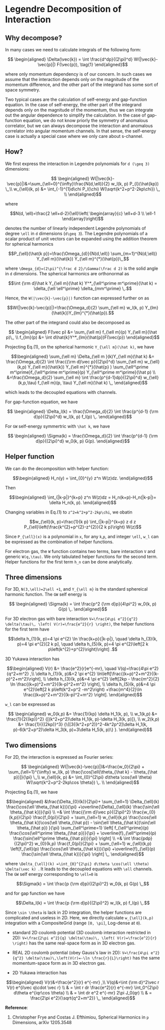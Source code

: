 
# Legendre Decomposition of Interaction


## Why decompose?

In many cases we need to calculate integrals of the following form:
```math
   \begin{aligned}
\Delta(\vec{k}) = \int \frac{d^dp}{(2\pi)^d} W(|\vec{k}-\vec{p}|) F(\vec{p}),
\tag{1}
   \end{aligned}
```
where only momentum dependency is of our concern. In such cases we assume that the interaction depends only on the magnitude of the momentum difference, and the other part of the integrand has some sort of space symmetry.

Two typical cases are the calculation of self-energy and gap-function equation. In the case of self-energy, the other part of the integrand depends only on the magnitude of the momentum, thus we can integrate out the angular dependence to simplify the calculation. In the case of gap-function equation, we do not know priorly the symmetry of anomalous correlator, but we can always decompose the interaction and anomalous correlator into angular momentum channels. In that sense, the self-energy case is actually a special case where we only care about s-channel.


## How?
We first express the interaction in Legendre polynomials for ``d (\geq 3)`` dimensions:
```math
   \begin{aligned}
W(|\vec{k}-\vec{p}|)&=\sum_{\ell=0}^{\infty}\frac{N(d,\ell)}{2} w_l(k, p) P_{l}(\hat{kp}) \,,\\
w_{\ell}(k, p) &= \int_{-1}^{1}d\chi P_l(\chi) W(\sqrt{k^2+p^2-2kp\chi}) \,, \\
   \end{aligned}
```
where 
```math
N(d, \ell)=\frac{2 \ell+d-2}{\ell}\left(
\begin{array}{c}
\ell+d-3 \\
\ell-1
\end{array}\right)
```
denotes the number of linearly independent Legendre polynomials of degree ``\ell`` in ``d`` dimensions (``d\geq 3``).
The Legendre polynomials of a scalar product of unit vectors can be expanded using the addition theorem for spherical harmonics
```math
P_{\ell}(\hat{k p})=\frac{\Omega_{d}}{N(d,\ell)} \sum_{m=1}^{N(d,\ell)} Y_{\ell m}(\hat{k}) Y_{\ell m}^{*}(\hat{p})\,,
```
where ``\Omega_{d}=(2\pi)^{\frac d 2}/\Gamma(\frac d 2)`` is the solid angle in ``d`` dimensions. The spherical harmonics are orthonormal as 
```math
\int {\rm d}\hat k Y_{\ell m}(\hat k)  Y^*_{\ell^\prime m^\prime}(\hat k)  = \delta_{\ell \ell^\prime} \delta_{mm^\prime} \,.
```
Hence, the ``W(|\vec{k}-\vec{p}|)`` function can expressed further on as
```math
W(|\vec{k}-\vec{p}|)=\frac{\Omega_d}{2} \sum_{\ell m}  w_l(k, p) Y_{lm}(\hat{k})Y_{lm}^{*}(\hat{p}).
```

The other part of the integrand could also be decomposed as
```math
   \begin{aligned}   
   F(\vec p) &= \sum_{\ell m} f_{\ell m}(p) Y_{\ell m}(\hat p)\,, \\
f_{lm}(p) &= \int d\hat{k}Y^*_{lm}(\hat{p})F(\vec{p})
   \end{aligned}
```

Projecting Eq.(1), on the spherical harmonic ``Y_{\ell m}(\hat k)``, we have
```math
\begin{aligned}
\sum_{\ell m} \Delta_{\ell m }(k)Y_{\ell m}(\hat k) &= \frac{\Omega_d}{2} \int \frac{{\rm d}\vec p}{(2\pi)^d} \sum_{\ell m} w_{\ell}(k,p)   Y_{\ell m}(\hat{k}) Y_{\ell m}^{*}(\hat{p} ) \sum_{\ell^\prime m^\prime}f_{\ell^\prime m^\prime}(p) Y_{\ell^\prime m^\prime}(\hat p)  \\
&=\frac{\Omega_d}{2} \sum_{\ell m} \int \frac{p^{d-1}dp}{(2\pi)^d}  w_{\ell}(k,p,\tau) f_{\ell m}(p, \tau) Y_{\ell m}(\hat k) \,,
\end{aligned}
```
which leads to the decoupled equations with channels.

For gap-function equation, we have
```math
   \begin{aligned}
\Delta_l(k) = \frac{\Omega_d}{2}  \int \frac{p^{d-1} {\rm d}p}{(2\pi)^d} w_l(k, p) f_l(p) \,.
   \end{aligned}
```
For ``GW`` self-energy symmertric with ``\hat k``, we have
```math
   \begin{aligned}
\Sigma(k) = \frac{\Omega_d}{2}  \int \frac{p^{d-1} {\rm d}p}{(2\pi)^d} w_0(k, p) G(p).
   \end{aligned}
```

## Helper function

We can do the decomposition with helper function:
```math
\begin{aligned}
H_n(y) = \int_{0}^{y} z^n W(z)dz.
\end{aligned}
```
Then
```math
\begin{aligned}
\int_{|k-p|}^{k+p} z^n W(z)dz = H_n(k+p)-H_n(|k-p|)= \delta H_n(k, p).
\end{aligned}
```
Changing variables in Eq.(1) to ``z^2=k^2+p^2-2kp\chi``, we obatin 
```math
w_{\ell}(k, p)=\frac{1}{k p} \int_{|k-p|}^{k+p} z d z P_{\ell}\left(\frac{k^{2}+p^{2}-z^{2}}{2 k p}\right) W(z)
```
Since ``P_{\ell}(x)`` is a polynomial in ``x``, for any ``k``,``p``, and integer ``\ell``, ``w_l`` can be expressed as the combination of helper functions.

For electron gas, the ``W`` function contains two terms, bare interaction ``V`` and generic ``W(q,\tau)``. We only tabulated helper functions for the second term. Helper functions for the first term ``h_n`` can be done analytically.

## Three dimensions
For 3D, ``N(3,\ell)=2\ell +1``, and ``Y_{\ell m}`` is the standard sphereical harmonic function. The ``GW`` self energy is
```math
   \begin{aligned}
\Sigma(k) =   \int \frac{p^2 {\rm d}p}{4\pi^2} w_0(k, p) G(p) \,.
   \end{aligned}
```
For 3D electron gas with bare interaction ``V=\frac{4\pi e^2}{q^2} \delta(\tau)\, \left( V(r)=\frac{e^2}{r} \right)``, the helper functions for the first term have
```math
\delta h_{1}(k, p)=4 \pi e^{2} \ln \frac{k+p}{|k-p|}, \quad \delta h_{3}(k, p)=4 \pi e^{2}[2 k p], \quad \delta h_{5}(k, p)=4 \pi e^{2}\left[2 k p\left(k^{2}+p^{2}\right)\right] .
```
3D Yukawa interaction has
```math
\begin{aligned}
V(r) &= \frac{e^2}{r}e^{-mr}, \quad V(q)=\frac{4\pi e^2}{q^2+m^2} ,\\
\delta h_{1}(k, p)&=2 \pi e^{2} \ln\left[\frac{(k+p)^2+m^2}{(k-p)^2+m^2}\right], \\
\delta h_{3}(k, p)&=4 \pi e^{2} \left[2kp - \frac{m^2}{2} \ln \frac{(k+p)^2+m^2}{(k-p)^2+m^2} \right], \\
\delta h_{5}(k, p)&=4 \pi e^{2}\left[2 k p\left(k^2+p^2 -m^2\right) +\frac{m^4}{2}\ln \frac{(k+p)^2+m^2}{(k-p)^2+m^2} \right].
\end{aligned}
```

``w_l`` can be expressed as
```math
   \begin{aligned}
w_0(k,p) &= \frac{1}{kp} \delta H_1(k, p), \\
w_1(k,p) &= \frac{1}{2{(kp)}^2} {[(k^2+p^2)\delta H_1(k, p)-\delta H_3(k, p)]}, \\
w_2(k,p) &= \frac{1}{{(2kp)}^3}
{\{[3{(k^2+p^2)}^2-4k^2p^2]\delta H_1(k, p)-6(k^2+p^2)\delta H_3(k, p)+3\delta H_5(k, p)\} }.
   \end{aligned}
```

## Two dimensions
For 2D, the interaction is expressed as Fourier series:
```math
   \begin{aligned}
W(|\vec{k}-\vec{p}|)&=\frac{w_0}{2\pi} + \sum_{\ell=1}^{\infty} w_l(k, p) \frac{\cos[\ell(\theta_{\hat k} - \theta_{\hat p})]}{\pi} \,,\\
w_{\ell}(k, p) &= \int_{0}^{2\pi} d\theta \cos(\ell \theta) W(\sqrt{k^2+p^2-2kp\cos \theta}) \,. \\
   \end{aligned}
```
Projecting Eq.(1), we have
```math
\begin{aligned}
&\frac{\Delta_{0}(k)}{2\pi}+ \sum_{\ell=1} \Delta_{\ell}(k) \frac{\cos(\ell \theta_{\hat k})}{\pi} +\overline{\Delta}_{\ell}(k) \frac{\sin(\ell \theta_{\hat k})}{\pi} \\
=& \int \frac{{\rm d}\vec p}{(2\pi)^2} \frac{w_{0}(k,p)}{2\pi} \frac{f_0(p)}{2\pi} + \sum_{\ell=1} w_{\ell}(k,p) \frac{\cos(\ell \theta_{\hat k})\cos(\ell \theta_{\hat p}) - \sin(\ell \theta_{\hat k})\sin(\ell \theta_{\hat p}) }{\pi}    \sum_{\ell^\prime=1} \left[ f_{\ell^\prime}(p) \frac{\cos(\ell^\prime \theta_{\hat p})}{\pi}  + \overline{f}_{\ell^\prime}(p) \frac{\sin(\ell^\prime \theta_{\hat p})}{\pi} \right] \\
=& \int \frac{pdp}{(2\pi)^2} w_{0}(k,p) \frac{f_0(p)}{2\pi} + \sum_{\ell=1} w_{\ell}(k,p) \left[f_{\ell}(p) \frac{\cos(\ell \theta_{\hat k})}{\pi} +\overline{f}_{\ell}(p) \frac{\sin(\ell \theta_{\hat k})}{\pi} \right] \,,
\end{aligned}
```
where ``\Delta_{\ell}(k) =\int_{0}^{2\pi} d\theta \cos(\ell \theta) \Delta(\vec k) ``. It leads to the decoupled equations with ``\ell`` channels.
The ``GW`` self energy corresponding to ``\ell=0`` is
```math
\Sigma(k) =   \int \frac{p {\rm d}p}{(2\pi)^2} w_0(k, p) G(p) \,,
```
and for gap function we have
```math
\Delta_l(k) = \int \frac{p {\rm d}p}{(2\pi)^2} w_l(k, p) f_l(p) \,.
```

Since ``\sin \theta`` is lack in 2D integration, the helper functions are complicated and useless in 2D. Here, we directly calculate 
``w_{\ell}(k,p)`` integration with a CompositeGrid (range ``[0, \pi]``, Log-dense at ``0``).

- standard 2D coulomb potential (3D coulomb interaction restricted in 2D): ``V=\frac{2\pi e^2}{q} \delta(\tau)\, \left( V(r)=\frac{e^2}{r} \right)`` has the same real-space form as in 3D electron gas.

- REAL 2D coulomb potential (obey Gauss's law in 2D): ``V=\frac{4\pi e^2}{q^2} \delta(\tau)\,\left(V(r)=-\ln \frac{r}{L}\right)`` has the same momentum-space form as in 3D electron gas.

- 2D Yukawa interaction has
```math
\begin{aligned}
V(r)&=\frac{e^2}{r} e^{-mr} ,\\
V(q)&=\int {\rm d}^2\vec r V(r) e^{i\vec q\cdot \vec r} \\
    & = \int r dr \frac{e^2}{r} e^{-mr} \int_0^{2\pi} d\theta e^{iqr\cos \theta} \\
    & = \int dr e^2 e^{-mr} 2\pi J_0(qr) \\
    & = \frac{2\pi e^2}{\sqrt{q^2+m^2}} \,,
\end{aligned}
```

**Reference**:
1. Christopher Frye and Costas J. Efthimiou, Spherical Harmonics in ``p`` Dimensions, arXiv 1205.3548